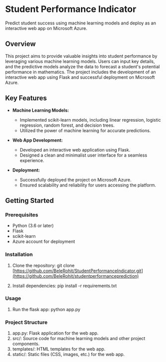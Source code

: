 # Student Performance Indicator

Predict student success using machine learning models and deploy as an interactive web app on Microsoft Azure.

## Overview

This project aims to provide valuable insights into student performance by leveraging various machine learning models. Users can input key details, and the predictive models analyze the data to forecast a student's potential performance in mathematics. The project includes the development of an interactive web app using Flask and successful deployment on Microsoft Azure.

## Key Features

- **Machine Learning Models:**
  - Implemented scikit-learn models, including linear regression, logistic regression, random forest, and decision trees.
  - Utilized the power of machine learning for accurate predictions.

- **Web App Development:**
  - Developed an interactive web application using Flask.
  - Designed a clean and minimalist user interface for a seamless experience.

- **Deployment:**
  - Successfully deployed the project on Microsoft Azure.
  - Ensured scalability and reliability for users accessing the platform.

## Getting Started

### Prerequisites

- Python (3.6 or later)
- Flask
- scikit-learn
- Azure account for deployment

### Installation

1. Clone the repository:
    git clone [https://github.com/BeleRohit/StudentPerformanceIndicator.git](https://github.com/BeleRohit/studentperformanceprediction)

2. Install dependencies:
     pip install -r requirements.txt
   
### Usage

1. Run the flask app:
   python app.py

### Project Structure
1. app.py: Flask application for the web app.
2. src/: Source code for machine learning models and other project components.
3. templates/: HTML templates for the web app.
4. static/: Static files (CSS, images, etc.) for the web app.
